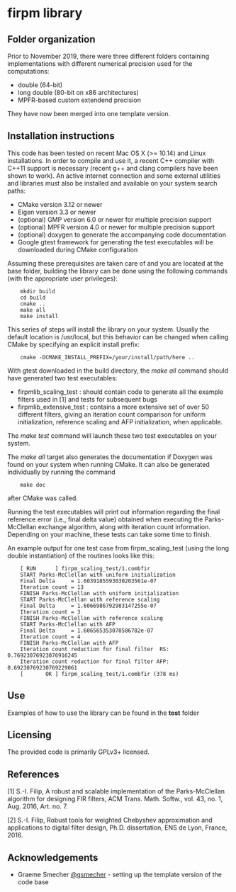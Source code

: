 firpm library
==================================

## Folder organization

Prior to November 2019, there were three different folders containing
implementations with different numerical precision used for the computations:
* double (64-bit)
* long double (80-bit on x86 architectures)
* MPFR-based custom extendend precision

They have now been merged into one template version.

## Installation instructions

This code has been tested on recent Mac OS X (>= 10.14) and Linux installations. 
In order to compile and use it, a recent C++ compiler with C++11 support is necessary
(recent g++ and clang compilers have been shown to work). An active internet 
connection and some external utilities and libraries must also be installed and
available on your system search paths:
* CMake version 3.12 or newer
* Eigen version 3.3 or newer
* (optional) GMP version 6.0 or newer for multiple precision support
* (optional) MPFR version 4.0 or newer for multiple precision support
* (optional) doxygen to generate the accompanying code documentation
* Google gtest framework for generating the test executables will be downloaded during CMake configuration

Assuming these prerequisites are taken care of and you are located at the base
folder, building the library can be done using the following commands 
(with the appropriate user privileges):

        mkdir build
        cd build
        cmake ..
        make all
        make install

This series of steps will install the library on your system. Usually the default 
location is /usr/local, but this behavior can be changed when calling CMake by 
specifying an explicit install prefix:

        cmake -DCMAKE_INSTALL_PREFIX=/your/install/path/here ..


With gtest downloaded in the build directory, the *make all* command should 
have generated two test executables:
* firpmlib_scaling_test : should contain code to generate all the example filters used in [1] and tests for subsequent bugs
* firpmlib_extensive_test : contains a more extensive set of over 50 different filters, giving an iteration count comparison for uniform initialization, reference scaling and AFP initialization, when applicable.

The *make test* command will launch these two test executables on your system.

The *make all* target also generates the documentation if Doxygen was found on 
your system when running CMake. It can also be generated individually by running 
the command

        make doc

after CMake was called.


Running the test executables will print out information regarding the final reference error 
(i.e., final delta value) obtained when executing the Parks-McClellan exchange algorithm, 
along with iteration count information. Depending on your machine, these tests can take 
some time to finish.

An example output for one test case from firpm_scaling_test (using the long double 
instantiation) of the routines looks like this:

        [ RUN      ] firpm_scaling_test/1.combfir
        START Parks-McClellan with uniform initialization
        Final Delta     = 1.6039185593030203561e-07
        Iteration count = 13
        FINISH Parks-McClellan with uniform initialization
        START Parks-McClellan with reference scaling
        Final Delta     = 1.6066986792983147255e-07
        Iteration count = 3
        FINISH Parks-McClellan with reference scaling
        START Parks-McClellan with AFP
        Final Delta     = 1.606565353078586782e-07
        Iteration count = 4
        FINISH Parks-McClellan with AFP
        Iteration count reduction for final filter  RS: 0.76923076923076916245
        Iteration count reduction for final filter AFP: 0.69230769230769229061
        [       OK ] firpm_scaling_test/1.combfir (378 ms)

## Use

Examples of how to use the library can be found in the **test** folder

## Licensing

The provided code is primarily GPLv3+ licensed.

## References
[1] S.-I. Filip, A robust and scalable implementation of the Parks-McClellan
algorithm for designing FIR filters, ACM Trans. Math. Softw., vol. 43,
no. 1, Aug. 2016, Art. no. 7.

[2] S.-I. Filip, Robust tools for weighted Chebyshev approximation and
applications to digital filter design, Ph.D. dissertation, ENS de Lyon, France, 2016.

## Acknowledgements
* Graeme Smecher [@gsmecher]( https://github.com/gsmecher ) - setting up the template version of the code base
